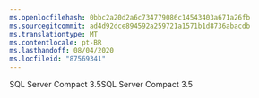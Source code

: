 ```yaml
---
ms.openlocfilehash: 0bbc2a20d2a6c734779086c14543403a671a26fb
ms.sourcegitcommit: ad4d92dce894592a259721a1571b1d8736abacdb
ms.translationtype: MT
ms.contentlocale: pt-BR
ms.lasthandoff: 08/04/2020
ms.locfileid: "87569341"
---
```

<span data-ttu-id="ed4fb-101">SQL Server Compact 3.5</span><span class="sxs-lookup"><span data-stu-id="ed4fb-101">SQL Server Compact 3.5</span></span>
